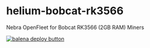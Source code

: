 # helium-bobcat-rk3566
Nebra OpenFleet for Bobcat RK3566 (2GB RAM) Miners

[![balena deploy button](https://www.balena.io/deploy.svg)](https://dashboard.balena-cloud.com/deploy?repoUrl=https://github.com/NebraLtd/helium-bobcat-rk3566)
